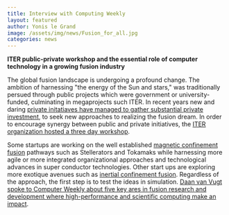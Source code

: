 ```yaml
---
title: Interview with Computing Weekly
layout: featured
author: Yonis le Grand
image: /assets/img/news/Fusion_for_all.jpg
categories: news
---
```

**ITER public-private workshop and the essential role of computer technology in a growing fusion industry**

The global fusion landscape is undergoing a profound change. The ambition of harnessing "the energy of the Sun and stars," was traditionally persued through public projects which were government or university-funded, culminating in megaprojects such ITER. In recent years new and daring [private initatiaves have managed to gather substantial private investment](https://www.nature.com/immersive/d41586-021-03401-w/index.html), to seek new approaches to realizing the fusion dream. In order to encourage synergy between public and private initiatives, the [ITER organization hosted a three day workshop](https://www.iter.org/newsline/-/4042).

Some startups are working on the well established [magnetic confinement fusion](https://en.wikipedia.org/wiki/Magnetic_confinement_fusion) pathways such as Stellerators and Tokamaks while harnessing more agile or more integrated organizational approaches and technological advances in super conductor technologies. Other start ups are exploring more exotique avenues such as [inertial confinement fusion](https://en.wikipedia.org/wiki/Inertial_confinement_fusion). Regardless of the approach, the first step is to test the ideas in simulation. [Daan van Vugt spoke to Computer Weekly about five key ares in fusion research and development where high-performance and scientific computing make an impact](https://www.computerweekly.com/news/366593337/ITER-workshop-highlights-the-role-of-computing-technology-in-nuclear-fusion).